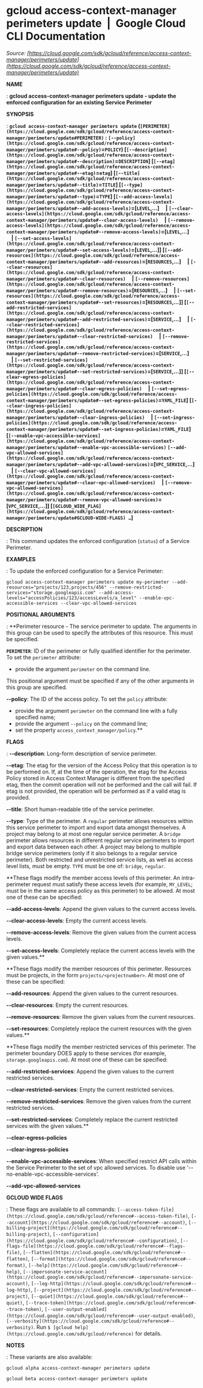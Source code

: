 # gcloud access-context-manager perimeters update  |  Google Cloud CLI Documentation

*Source: [https://cloud.google.com/sdk/gcloud/reference/access-context-manager/perimeters/update](https://cloud.google.com/sdk/gcloud/reference/access-context-manager/perimeters/update)*

**NAME**

: **gcloud access-context-manager perimeters update - update the enforced configuration for an existing Service Perimeter**

**SYNOPSIS**

: **`gcloud access-context-manager perimeters update` (`[PERIMETER](https://cloud.google.com/sdk/gcloud/reference/access-context-manager/perimeters/update#PERIMETER)` : `[--policy](https://cloud.google.com/sdk/gcloud/reference/access-context-manager/perimeters/update#--policy)`=`POLICY`) [`[--description](https://cloud.google.com/sdk/gcloud/reference/access-context-manager/perimeters/update#--description)`=`DESCRIPTION`] [`[--etag](https://cloud.google.com/sdk/gcloud/reference/access-context-manager/perimeters/update#--etag)`=`etag`] [`[--title](https://cloud.google.com/sdk/gcloud/reference/access-context-manager/perimeters/update#--title)`=`TITLE`] [`[--type](https://cloud.google.com/sdk/gcloud/reference/access-context-manager/perimeters/update#--type)`=`TYPE`] [`[--add-access-levels](https://cloud.google.com/sdk/gcloud/reference/access-context-manager/perimeters/update#--add-access-levels)`=[`LEVEL`,…]     | `[--clear-access-levels](https://cloud.google.com/sdk/gcloud/reference/access-context-manager/perimeters/update#--clear-access-levels)`     | `[--remove-access-levels](https://cloud.google.com/sdk/gcloud/reference/access-context-manager/perimeters/update#--remove-access-levels)`=[`LEVEL`,…]     | `[--set-access-levels](https://cloud.google.com/sdk/gcloud/reference/access-context-manager/perimeters/update#--set-access-levels)`=[`LEVEL`,…]] [`[--add-resources](https://cloud.google.com/sdk/gcloud/reference/access-context-manager/perimeters/update#--add-resources)`=[`RESOURCES`,…]     | `[--clear-resources](https://cloud.google.com/sdk/gcloud/reference/access-context-manager/perimeters/update#--clear-resources)`     | `[--remove-resources](https://cloud.google.com/sdk/gcloud/reference/access-context-manager/perimeters/update#--remove-resources)`=[`RESOURCES`,…]     | `[--set-resources](https://cloud.google.com/sdk/gcloud/reference/access-context-manager/perimeters/update#--set-resources)`=[`RESOURCES`,…]] [`[--add-restricted-services](https://cloud.google.com/sdk/gcloud/reference/access-context-manager/perimeters/update#--add-restricted-services)`=[`SERVICE`,…]     | `[--clear-restricted-services](https://cloud.google.com/sdk/gcloud/reference/access-context-manager/perimeters/update#--clear-restricted-services)`     | `[--remove-restricted-services](https://cloud.google.com/sdk/gcloud/reference/access-context-manager/perimeters/update#--remove-restricted-services)`=[`SERVICE`,…]     | `[--set-restricted-services](https://cloud.google.com/sdk/gcloud/reference/access-context-manager/perimeters/update#--set-restricted-services)`=[`SERVICE`,…]] [`[--clear-egress-policies](https://cloud.google.com/sdk/gcloud/reference/access-context-manager/perimeters/update#--clear-egress-policies)`     | `[--set-egress-policies](https://cloud.google.com/sdk/gcloud/reference/access-context-manager/perimeters/update#--set-egress-policies)`=`YAML_FILE`] [`[--clear-ingress-policies](https://cloud.google.com/sdk/gcloud/reference/access-context-manager/perimeters/update#--clear-ingress-policies)`     | `[--set-ingress-policies](https://cloud.google.com/sdk/gcloud/reference/access-context-manager/perimeters/update#--set-ingress-policies)`=`YAML_FILE`] [`[--enable-vpc-accessible-services](https://cloud.google.com/sdk/gcloud/reference/access-context-manager/perimeters/update#--enable-vpc-accessible-services)` `[--add-vpc-allowed-services](https://cloud.google.com/sdk/gcloud/reference/access-context-manager/perimeters/update#--add-vpc-allowed-services)`=[`VPC_SERVICE`,…]     | `[--clear-vpc-allowed-services](https://cloud.google.com/sdk/gcloud/reference/access-context-manager/perimeters/update#--clear-vpc-allowed-services)`     | `[--remove-vpc-allowed-services](https://cloud.google.com/sdk/gcloud/reference/access-context-manager/perimeters/update#--remove-vpc-allowed-services)`=[`VPC_SERVICE`,…]] [`[GCLOUD_WIDE_FLAG](https://cloud.google.com/sdk/gcloud/reference/access-context-manager/perimeters/update#GCLOUD-WIDE-FLAGS) …`]**

**DESCRIPTION**

: This command updates the enforced configuration (`status`) of a
Service Perimeter.

**EXAMPLES**

: To update the enforced configuration for a Service Perimeter:

```
gcloud access-context-manager perimeters update my-perimeter --add-resources="projects/123,projects/456" --remove-restricted-services="storage.googleapis.com" --add-access-levels="accessPolicies/123/accessLevels/a_level" --enable-vpc-accessible-services --clear-vpc-allowed-services
```

**POSITIONAL ARGUMENTS**

: **Perimeter resource - The service perimeter to update. The arguments in this
group can be used to specify the attributes of this resource.
This must be specified.

**`PERIMETER`**:
ID of the perimeter or fully qualified identifier for the perimeter.
To set the `perimeter` attribute:

- provide the argument `perimeter` on the command line.

This positional argument must be specified if any of the other arguments in this
group are specified.

**--policy**:
The ID of the access policy.
To set the `policy` attribute:

- provide the argument `perimeter` on the command line with a fully
specified name;
- provide the argument `--policy` on the command line;
- set the property `access_context_manager/policy`.**

**FLAGS**

: **--description**:
Long-form description of service perimeter.

**--etag**:
The etag for the version of the Access Policy that this operation is to be
performed on. If, at the time of the operation, the etag for the Access Policy
stored in Access Context Manager is different from the specified etag, then the
commit operation will not be performed and the call will fail. If etag is not
provided, the operation will be performed as if a valid etag is provided.

**--title**:
Short human-readable title of the service perimeter.

**--type**:
Type of the perimeter.
A `regular` perimeter allows resources within this service perimeter
to import and export data amongst themselves. A project may belong to at most
one regular service perimeter.
A `bridge` perimeter allows resources in different regular service
perimeters to import and export data between each other. A project may belong to
multiple bridge service perimeters (only if it also belongs to a regular service
perimeter). Both restricted and unrestricted service lists, as well as access
level lists, must be empty.
`TYPE` must be one of: `bridge`,
`regular`.

**These flags modify the member access levels of this perimeter. An
intra-perimeter request must satisfy these access levels (for example,
`MY_LEVEL`; must be in the same access policy as this perimeter) to
be allowed.
At most one of these can be specified:

**--add-access-levels**:
Append the given values to the current access levels.

**--clear-access-levels**:
Empty the current access levels.

**--remove-access-levels**:
Remove the given values from the current access levels.

**--set-access-levels**:
Completely replace the current access levels with the given values.**

**These flags modify the member resources of this perimeter. Resources must be
projects, in the form `projects/<projectnumber>`.
At most one of these can be specified:

**--add-resources**:
Append the given values to the current resources.

**--clear-resources**:
Empty the current resources.

**--remove-resources**:
Remove the given values from the current resources.

**--set-resources**:
Completely replace the current resources with the given values.**

**These flags modify the member restricted services of this perimeter. The
perimeter boundary DOES apply to these services (for example,
`storage.googleapis.com`).
At most one of these can be specified:

**--add-restricted-services**:
Append the given values to the current restricted services.

**--clear-restricted-services**:
Empty the current restricted services.

**--remove-restricted-services**:
Remove the given values from the current restricted services.

**--set-restricted-services**:
Completely replace the current restricted services with the given values.**

**--clear-egress-policies**

**--clear-ingress-policies**

**--enable-vpc-accessible-services**:
When specified restrict API calls within the Service Perimeter to the set of vpc
allowed services. To disable use '--no-enable-vpc-accessible-services'.

**--add-vpc-allowed-services**

**GCLOUD WIDE FLAGS**

: These flags are available to all commands: `[--access-token-file](https://cloud.google.com/sdk/gcloud/reference#--access-token-file)`,
`[--account](https://cloud.google.com/sdk/gcloud/reference#--account)`, `[--billing-project](https://cloud.google.com/sdk/gcloud/reference#--billing-project)`,
`[--configuration](https://cloud.google.com/sdk/gcloud/reference#--configuration)`,
`[--flags-file](https://cloud.google.com/sdk/gcloud/reference#--flags-file)`,
`[--flatten](https://cloud.google.com/sdk/gcloud/reference#--flatten)`, `[--format](https://cloud.google.com/sdk/gcloud/reference#--format)`, `[--help](https://cloud.google.com/sdk/gcloud/reference#--help)`, `[--impersonate-service-account](https://cloud.google.com/sdk/gcloud/reference#--impersonate-service-account)`,
`[--log-http](https://cloud.google.com/sdk/gcloud/reference#--log-http)`,
`[--project](https://cloud.google.com/sdk/gcloud/reference#--project)`, `[--quiet](https://cloud.google.com/sdk/gcloud/reference#--quiet)`, `[--trace-token](https://cloud.google.com/sdk/gcloud/reference#--trace-token)`, `[--user-output-enabled](https://cloud.google.com/sdk/gcloud/reference#--user-output-enabled)`,
`[--verbosity](https://cloud.google.com/sdk/gcloud/reference#--verbosity)`.
Run `$ [gcloud help](https://cloud.google.com/sdk/gcloud/reference)` for details.

**NOTES**

: These variants are also available:

```
gcloud alpha access-context-manager perimeters update
```

```
gcloud beta access-context-manager perimeters update
```